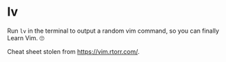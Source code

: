 # lv

Run `lv` in the terminal to output a random vim command, so you can finally Learn Vim. 🙄

Cheat sheet stolen from https://vim.rtorr.com/.

